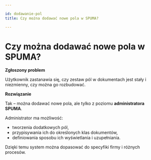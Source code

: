 ```yaml
---

id: dodawanie-pol
title: Czy można dodawać nowe pola w SPUMA?  

---
```


# Czy można dodawać nowe pola w SPUMA?  

**Zgłoszony problem**  

Użytkownik zastanawia się, czy zestaw pól w dokumentach jest stały i niezmienny, czy można go rozbudować.  

**Rozwiązanie**  

Tak – można dodawać nowe pola, ale tylko z poziomu **administratora SPUMA**.  

Administrator ma możliwość:  
- tworzenia dodatkowych pól,  
- przypisywania ich do określonych klas dokumentów,  
- definiowania sposobu ich wyświetlania i uzupełniania.  

Dzięki temu system można dopasować do specyfiki firmy i różnych procesów.  

